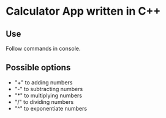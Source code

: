 # Calculator App written in C++

## Use

Follow commands in console.

## Possible options

- "+" to adding numbers
- "-" to subtracting numbers
- "*" to multiplying numbers
- "/" to dividing numbers
- "^" to exponentiate numbers
